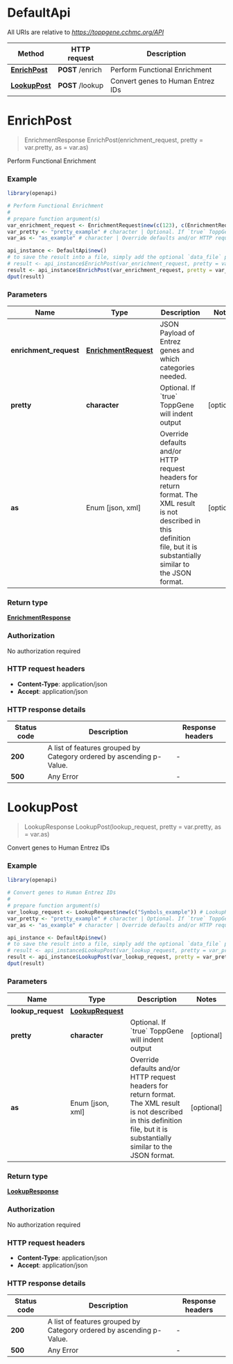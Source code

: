 # DefaultApi

All URIs are relative to *https://toppgene.cchmc.org/API*

Method | HTTP request | Description
------------- | ------------- | -------------
[**EnrichPost**](DefaultApi.md#EnrichPost) | **POST** /enrich | Perform Functional Enrichment
[**LookupPost**](DefaultApi.md#LookupPost) | **POST** /lookup | Convert genes to Human Entrez IDs


# **EnrichPost**
> EnrichmentResponse EnrichPost(enrichment_request, pretty = var.pretty, as = var.as)

Perform Functional Enrichment

### Example
```R
library(openapi)

# Perform Functional Enrichment
#
# prepare function argument(s)
var_enrichment_request <- EnrichmentRequest$new(c(123), c(EnrichmentRequest_Categories_inner$new("GeneOntologyMolecularFunction", 123, 123, 123, 123, "None"))) # EnrichmentRequest | JSON Payload of Entrez genes and which categories needed.
var_pretty <- "pretty_example" # character | Optional. If `true` ToppGene will indent output (Optional)
var_as <- "as_example" # character | Override defaults and/or HTTP request headers for return format. The XML result is not described in this definition file, but it is substantially similar to the JSON format. (Optional)

api_instance <- DefaultApi$new()
# to save the result into a file, simply add the optional `data_file` parameter, e.g.
# result <- api_instance$EnrichPost(var_enrichment_request, pretty = var_pretty, as = var_asdata_file = "result.txt")
result <- api_instance$EnrichPost(var_enrichment_request, pretty = var_pretty, as = var_as)
dput(result)
```

### Parameters

Name | Type | Description  | Notes
------------- | ------------- | ------------- | -------------
 **enrichment_request** | [**EnrichmentRequest**](EnrichmentRequest.md)| JSON Payload of Entrez genes and which categories needed. | 
 **pretty** | **character**| Optional. If &#x60;true&#x60; ToppGene will indent output | [optional] 
 **as** | Enum [json, xml] | Override defaults and/or HTTP request headers for return format. The XML result is not described in this definition file, but it is substantially similar to the JSON format. | [optional] 

### Return type

[**EnrichmentResponse**](EnrichmentResponse.md)

### Authorization

No authorization required

### HTTP request headers

 - **Content-Type**: application/json
 - **Accept**: application/json

### HTTP response details
| Status code | Description | Response headers |
|-------------|-------------|------------------|
| **200** | A list of features grouped by Category ordered by ascending p-Value. |  -  |
| **500** | Any Error |  -  |

# **LookupPost**
> LookupResponse LookupPost(lookup_request, pretty = var.pretty, as = var.as)

Convert genes to Human Entrez IDs

### Example
```R
library(openapi)

# Convert genes to Human Entrez IDs
#
# prepare function argument(s)
var_lookup_request <- LookupRequest$new(c("Symbols_example")) # LookupRequest | 
var_pretty <- "pretty_example" # character | Optional. If `true` ToppGene will indent output (Optional)
var_as <- "as_example" # character | Override defaults and/or HTTP request headers for return format. The XML result is not described in this definition file, but it is substantially similar to the JSON format. (Optional)

api_instance <- DefaultApi$new()
# to save the result into a file, simply add the optional `data_file` parameter, e.g.
# result <- api_instance$LookupPost(var_lookup_request, pretty = var_pretty, as = var_asdata_file = "result.txt")
result <- api_instance$LookupPost(var_lookup_request, pretty = var_pretty, as = var_as)
dput(result)
```

### Parameters

Name | Type | Description  | Notes
------------- | ------------- | ------------- | -------------
 **lookup_request** | [**LookupRequest**](LookupRequest.md)|  | 
 **pretty** | **character**| Optional. If &#x60;true&#x60; ToppGene will indent output | [optional] 
 **as** | Enum [json, xml] | Override defaults and/or HTTP request headers for return format. The XML result is not described in this definition file, but it is substantially similar to the JSON format. | [optional] 

### Return type

[**LookupResponse**](LookupResponse.md)

### Authorization

No authorization required

### HTTP request headers

 - **Content-Type**: application/json
 - **Accept**: application/json

### HTTP response details
| Status code | Description | Response headers |
|-------------|-------------|------------------|
| **200** | A list of features grouped by Category ordered by ascending p-Value. |  -  |
| **500** | Any Error |  -  |

